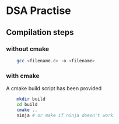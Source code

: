 # DSA Practise

## Compilation steps
### without cmake
```sh
    gcc <filename.c> -o <filename>
```
### with cmake
A cmake build script has been provided

```sh
    mkdir build
    cd build
    cmake ..
    ninja # or make if ninja doesn't work
```
